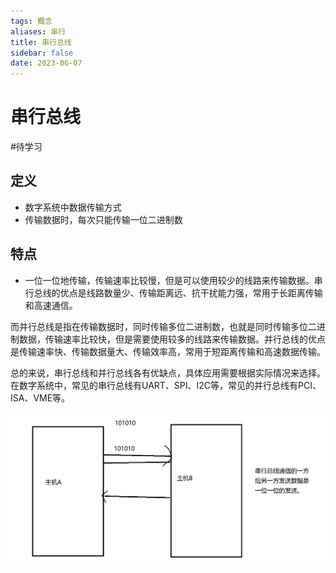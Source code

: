 ```yaml
---
tags: 概念
aliases: 串行
title: 串行总线
sidebar: false
date: 2023-06-07
---
```

# 串行总线
#待学习 

## 定义

- 数字系统中数据传输方式
- 传输数据时，每次只能传输一位二进制数

## 特点

- 一位一位地传输，传输速率比较慢，但是可以使用较少的线路来传输数据。串行总线的优点是线路数量少、传输距离远、抗干扰能力强，常用于长距离传输和高速通信。

而并行总线是指在传输数据时，同时传输多位二进制数，也就是同时传输多位二进制数据，传输速率比较快，但是需要使用较多的线路来传输数据。并行总线的优点是传输速率快、传输数据量大、传输效率高，常用于短距离传输和高速数据传输。

总的来说，串行总线和并行总线各有优缺点，具体应用需要根据实际情况来选择。在数字系统中，常见的串行总线有UART、SPI、I2C等，常见的并行总线有PCI、ISA、VME等。



![](assets/20230607155551273.png)